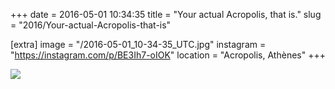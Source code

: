 +++
date = 2016-05-01 10:34:35
title = "Your actual Acropolis, that is."
slug = "2016/Your-actual-Acropolis-that-is"

[extra]
image = "/2016-05-01_10-34-35_UTC.jpg"
instagram = "https://instagram.com/p/BE3Ih7-oIOK"
location = "Acropolis, Athènes"
+++

<img src="/2016-05-01_10-34-35_UTC.jpg" />
